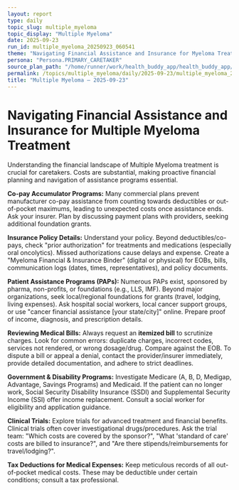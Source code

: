 ```yaml
---
layout: report
type: daily
topic_slug: multiple_myeloma
topic_display: "Multiple Myeloma"
date: 2025-09-23
run_id: multiple_myeloma_20250923_060541
theme: "Navigating Financial Assistance and Insurance for Myeloma Treatment"
persona: "Persona.PRIMARY_CARETAKER"
source_plan_path: "/home/runner/work/health_buddy_app/health_buddy_app/.results/multiple_myeloma/weekly_plan/2025-09-22/plan.json"
permalink: /topics/multiple_myeloma/daily/2025-09-23/multiple_myeloma_20250923_060541/
title: "Multiple Myeloma — 2025-09-23"
---
```


# Navigating Financial Assistance and Insurance for Multiple Myeloma Treatment

Understanding the financial landscape of Multiple Myeloma treatment is crucial for caretakers. Costs are substantial, making proactive financial planning and navigation of assistance programs essential.

**Co-pay Accumulator Programs:** Many commercial plans prevent manufacturer co-pay assistance from counting towards deductibles or out-of-pocket maximums, leading to unexpected costs once assistance ends. Ask your insurer. Plan by discussing payment plans with providers, seeking additional foundation grants.

**Insurance Policy Details:** Understand your policy. Beyond deductibles/co-pays, check "prior authorization" for treatments and medications (especially oral oncolytics). Missed authorizations cause delays and expense. Create a "Myeloma Financial & Insurance Binder" (digital or physical) for EOBs, bills, communication logs (dates, times, representatives), and policy documents.

**Patient Assistance Programs (PAPs):** Numerous PAPs exist, sponsored by pharma, non-profits, or foundations (e.g., LLS, IMF). Beyond major organizations, seek local/regional foundations for grants (travel, lodging, living expenses). Ask hospital social workers, local cancer support groups, or use "cancer financial assistance [your state/city]" online. Prepare proof of income, diagnosis, and prescription details.

**Reviewing Medical Bills:** Always request an **itemized bill** to scrutinize charges. Look for common errors: duplicate charges, incorrect codes, services not rendered, or wrong dosage/drug. Compare against the EOB. To dispute a bill or appeal a denial, contact the provider/insurer immediately, provide detailed documentation, and adhere to strict deadlines.

**Government & Disability Programs:** Investigate Medicare (A, B, D, Medigap, Advantage, Savings Programs) and Medicaid. If the patient can no longer work, Social Security Disability Insurance (SSDI) and Supplemental Security Income (SSI) offer income replacement. Consult a social worker for eligibility and application guidance.

**Clinical Trials:** Explore trials for advanced treatment and financial benefits. Clinical trials often cover investigational drugs/procedures. Ask the trial team: "Which costs are covered by the sponsor?", "What 'standard of care' costs are billed to insurance?", and "Are there stipends/reimbursements for travel/lodging?".

**Tax Deductions for Medical Expenses:** Keep meticulous records of all out-of-pocket medical costs. These may be deductible under certain conditions; consult a tax professional.
